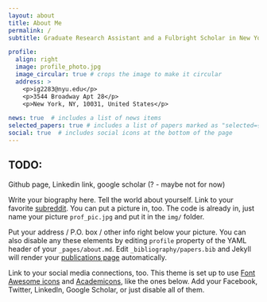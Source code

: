 ```yaml
---
layout: about
title: About Me
permalink: /
subtitle: Graduate Research Assistant and a Fulbright Scholar in New York University (she/her)

profile:
  align: right
  image: profile_photo.jpg
  image_circular: true # crops the image to make it circular
  address: >
    <p>ig2283@nyu.edu</p>
    <p>3544 Broadway Apt 28</p>
    <p>New York, NY, 10031, United States</p>

news: true  # includes a list of news items
selected_papers: true # includes a list of papers marked as "selected={true}"
social: true  # includes social icons at the bottom of the page
---
```


## TODO:
Github page, Linkedin link, google scholar (? - maybe not for now)

Write your biography here. Tell the world about yourself. Link to your favorite [subreddit](http://reddit.com). You can put a picture in, too. The code is already in, just name your picture `prof_pic.jpg` and put it in the `img/` folder.

Put your address / P.O. box / other info right below your picture. You can also disable any these elements by editing `profile` property of the YAML header of your `_pages/about.md`. Edit `_bibliography/papers.bib` and Jekyll will render your [publications page](/al-folio/publications/) automatically.

Link to your social media connections, too. This theme is set up to use [Font Awesome icons](http://fortawesome.github.io/Font-Awesome/) and [Academicons](https://jpswalsh.github.io/academicons/), like the ones below. Add your Facebook, Twitter, LinkedIn, Google Scholar, or just disable all of them.
